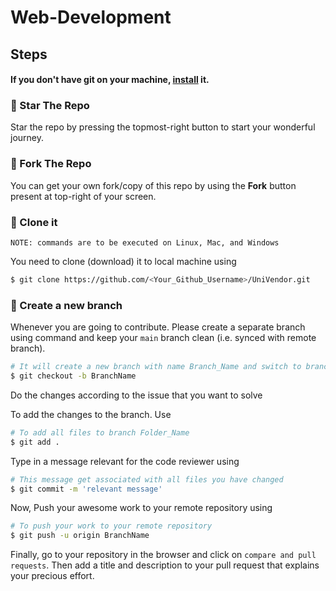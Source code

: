 # Web-Development

## Steps

#### If you don't have git on your machine, [install](https://help.github.com/articles/set-up-git/) it.

### :metal: Star The Repo

Star the repo by pressing the topmost-right button to start your wonderful journey.

### :metal: Fork The Repo

You can get your own fork/copy of this repo by using the <b>Fork</b> button present at top-right of your screen.

### :metal: Clone it

`NOTE: commands are to be executed on Linux, Mac, and Windows`

You need to clone (download) it to local machine using

```sh
$ git clone https://github.com/<Your_Github_Username>/UniVendor.git
```

### :metal: Create a new branch

Whenever you are going to contribute. Please create a separate branch using command and keep your `main` branch clean (i.e. synced with remote branch).

```sh
# It will create a new branch with name Branch_Name and switch to branch Folder_Name
$ git checkout -b BranchName
```
Do the changes according to the issue that you want to solve

To add the changes to the branch. Use

```sh
# To add all files to branch Folder_Name
$ git add .
```

Type in a message relevant for the code reviewer using

```sh
# This message get associated with all files you have changed
$ git commit -m 'relevant message'
```

Now, Push your awesome work to your remote repository using

```sh
# To push your work to your remote repository
$ git push -u origin BranchName
```

Finally, go to your repository in the browser and click on `compare and pull requests`.
Then add a title and description to your pull request that explains your precious effort.
